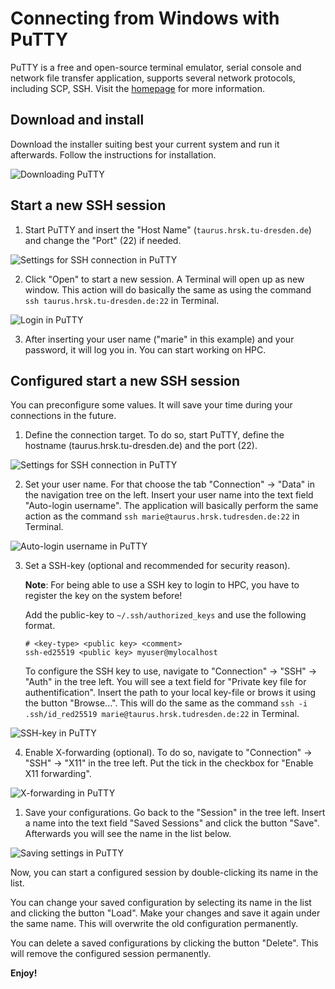 # Connecting from Windows with PuTTY

PuTTY is a free and open-source terminal emulator, serial console and network file transfer
application, supports several network protocols, including SCP, SSH. Visit the
[homepage](https://www.putty.org) for more information.

## Download and install

Download the installer suiting best your current system and run it afterwards. Follow the
instructions for installation.

![Downloading PuTTY](misc/putty1_download.png) 

## Start a new SSH session

1. Start PuTTY and insert the "Host Name" (`taurus.hrsk.tu-dresden.de`) and change the "Port" (22) if needed.

![Settings for SSH connection in PuTTY](misc/putty2_quickstart.png)

2. Click "Open" to start a new session. A Terminal will open up as new window. This action will do
basically the same as using the command `ssh taurus.hrsk.tu-dresden.de:22` in Terminal.

![Login in PuTTY](misc/putty3_login.png)

3. After inserting your user name ("marie" in this example) and your password, it will log you in. You can start working on HPC.

## Configured start a new SSH session

You can preconfigure some values. It will save your time during your connections in the future.

1. Define the connection target. To do so, start PuTTY, define the hostname (taurus.hrsk.tu-dresden.de) and the port (22).

![Settings for SSH connection in PuTTY](misc/putty2_quickstart.png)

2. Set your user name. For that choose the tab "Connection" &#8594; "Data" in the navigation tree on the left.
Insert your user name into the text field "Auto-login username".
The application will basically perform the same action as the command `ssh marie@taurus.hrsk.tudresden.de:22` in Terminal.

![Auto-login username in PuTTY](misc/putty4_username.png)

3. Set a SSH-key (optional and recommended for security reason).

    **Note**: For being able to use a SSH key to login to HPC, you have to register the key on the
    system before!

    Add the public-key to `~/.ssh/authorized_keys` and use the following format.

    ```console
    # <key-type> <public key> <comment>
    ssh-ed25519 <public key> myuser@mylocalhost
    ```

    To configure the SSH key to use, navigate to "Connection" &#8594; "SSH" &#8594; "Auth" in the tree left.
    You will see a text field for "Private key file for authentification".
    Insert the path to your local key-file or brows it using the button "Browse...".
    This will do the same as the command `ssh -i .ssh/id_red25519 marie@taurus.hrsk.tudresden.de:22` in Terminal.

![SSH-key in PuTTY](misc/putty5_key.png)

4. Enable X-forwarding (optional). To do so, navigate to "Connection" &#8594; "SSH" &#8594; "X11" in the tree left. Put the tick in the checkbox for "Enable X11 forwarding".

![X-forwarding in PuTTY](misc/putty6_x11.png)

1. Save your configurations. Go back to the "Session" in the tree left. Insert a name into the text field "Saved Sessions" and click
the button "Save". Afterwards you will see the name in the list below.

![Saving settings in PuTTY](misc/putty7_save.png)

Now, you can start a configured session by double-clicking its name in the list.

You can change your saved configuration by selecting its name in the list and clicking the button
"Load". Make your changes and save it again under the same name. This will overwrite the old
configuration permanently.

You can delete a saved configurations by clicking the button "Delete". This will remove the
configured session permanently.

**Enjoy!**
